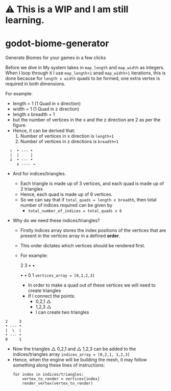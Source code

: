 # ⚠ This is a WIP and I am still learning.

# godot-biome-generator
Generate Biomes for your games in a few clicks

Before we dive in
My system takes in `map_length` and `map_width` as integers.
When I loop through it I use `map_length+1` anad `map_width+1` iterations, this is done because for `length x width` quads to be formed, one extra vertex is required in both dimensions.

For example:
  - length = 1 (1 Quad in x direction)
  - width = 1 (1 Quad in z direction)
  - length x breadth = 1
  - but the number of vertices in the x and the z direction are 2 as per the figure.
  - Hence, it can be derived that:
      1. Number of vertices in x direction is `length+1`
      2. Number of vertices in z directions is `breadth+1`
  ```
    ↑  • --- •  
    |  |     | 
    z  • --- •  
       x ---- →
  ```
  - And for indices/triangles.
      - Each triangle is made up of 3 vertices, and each quad is made up of 2 triangles
      - Hence, each quad is made up of 6 vertices.
      - So we can say that if `total_quads = length x breadth`, then total number of indices required can be given by
          - `total_number_of_indices = total_quads x 6`

  - Why do we need these indices/triangles?
      - Firstly indices array stores the index positions of the vertices that are present in the vertices array in a defined **order**.
      - This order dictates which vertices should be rendered first.
      - For example:

          2     3
          •     •  

          •     •
          0     1
          `vertices_array = [0,1,2,3]`

          - In order to make a quad out of these vertices we will need to create triangles
          - If I connect the points:
              - 0,2,1 △
              - 1,2,3 △
              - I can create two triangles
```
2     3
• --- •  
|  \  |     
• --- •
0     1
```
  - Now the triangles △ 0,2,1 and △ 1,2,3 can be added to the indices/triangles array
  `indices_array = [0,2,1, 1,2,3]`
  - Hence, when the engine will be building the mesh, it may follow something along these lines of instructions:
      ```
      for index in indices/triangles:
          vertex_to_render = vertices[index]
          render_vertex(vertex_to_render)
      ```
            
